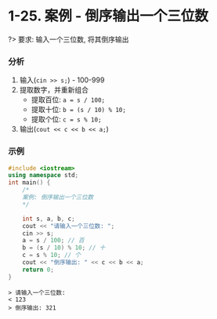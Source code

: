# 1-25. 案例 - 倒序输出一个三位数

?> 要求: 输入一个三位数, 将其倒序输出

### 分析

1. 输入(`cin >> s;`) - 100-999
2. 提取数字，并重新组合
    - 提取百位: `a = s / 100;`
    - 提取十位: `b = (s / 10) % 10;`
    - 提取个位: `c = s % 10;`
3. 输出(`cout << c << b << a;`)

### 示例

```cpp
#include <iostream>
using namespace std;
int main() {
    /*
    案例: 倒序输出一个三位数
    */

    int s, a, b, c;
    cout << "请输入一个三位数: ";
    cin >> s;
    a = s / 100; // 百
    b = (s / 10) % 10; // 十
    c = s % 10; // 个
    cout << "倒序输出: " << c << b << a;
    return 0;
}
```

```output
> 请输入一个三位数: 
< 123
> 倒序输出: 321
```